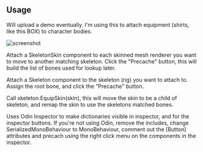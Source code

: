 ## Usage

Will upload a demo eventually. I'm using this to attach equipment (shirts, like this BOX) to character bodies.

![screenshot](https://i.imgur.com/Lgd9DFd.gif)

Attach a SkeletonSkin component to each skinned mesh renderer you want to move to another matching skeleton.
Click the "Precache" button, this will build the list of bones used for lookup later.

Attach a Skeleton component to the skeleton (rig) you want to attach to.  
Assign the root bone, and click the "Precache" button.

Call skeleton.EquipSkin(skin), this will move the skin to be a child of skeleton, and remap the skin to use the skeletons matched bones.

Uses Odin Inspector to make dictionaries visible in inspector, and for the inspector buttons.  If you're not using Odin, remove the includes, change SerializedMonoBehaviour to MonoBehaviour, comment out the [Button] attributes and precach using the right click menu on the components in the inspector.


